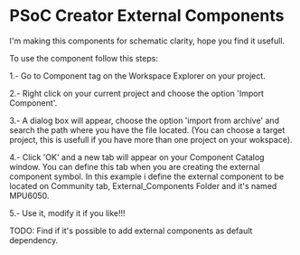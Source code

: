 # PSoC Creator External Components
I'm making this components for schematic clarity, hope you find it usefull.


To use the component follow this steps:

1.- Go to Component tag on the Workspace Explorer on your project.


2.- Right click on your current project and choose the option 'Import Component'.


3.- A dialog box will appear, choose the option 'import from archive' and search the path where you have the file located.
(You can choose a target project, this is usefull if you have more than one project on your wokspace).


4.- Click 'OK' and a new tab will appear on your Component Catalog window. You can define this tab when you are creating the external component symbol.
In this example i define the external component to be located on Community tab, External_Components Folder and it's named MPU6050.


5.- Use it, modify it if you like!!!


TODO: Find if it's possible to add external components as default dependency.